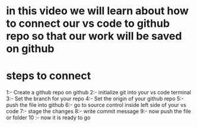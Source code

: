 # in this video we will learn about how to connect our vs code to github repo so that our work will be saved on github

# steps to connect
1:- Create a github repo on github
2:- initialize git into your vs code terminal
3:- Set the branch for your repo
4:- Set the origin of your github repo
5:- push the file into github
6:- go to source control inside left side of your vs code
7:- stage the changes
8:- write commit message
9:- now push the file or folder
10 :- now it is ready to go